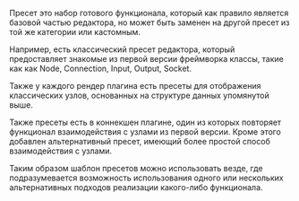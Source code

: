 

Пресет это набор готового функционала, который как правило является базовой частью редактора, но может быть заменен на другой пресет из той же категории или кастомным.

Например, есть классический пресет редактора, который предоставляет знакомые из первой версии фреймворка классы, такие как как Node, Connection, Input, Output, Socket.

Также у каждого рендер плагина есть пресеты для отображения классических узлов, основанных на структуре данных упомянутой выше.

Также пресеты есть в коннекшен плагине, один из которых повторяет функционал взаимодействия с узлами из первой версии. Кроме этого добавлен альтернативный пресет, имеющий более простой способ взаимодействия с узлами.

Таким образом шаблон пресетов можно использовать везде, где подразумевается возможность использования одного или нескольких альтернативных подходов реализации какого-либо функционала.


